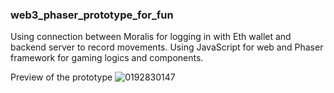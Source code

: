 ### web3_phaser_prototype_for_fun

Using connection between Moralis for logging in with Eth wallet and backend server to record movements.
Using JavaScript for web and Phaser framework for gaming logics and components.

Preview of the prototype
![0192830147](https://user-images.githubusercontent.com/78876896/199960647-ec3bce8e-f753-4894-904e-d0c2a546c77e.gif)
